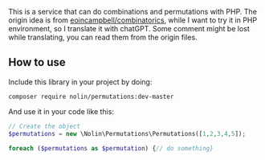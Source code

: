 This is a service that can do combinations and permutations with PHP.
The origin idea is from [eoincampbell/combinatorics](https://github.com/eoincampbell/combinatorics), while I want to try it in PHP environment, so I translate it with chatGPT.
Some comment might be lost while translating, you can read them from the origin files.

## How to use

Include this library in your project by doing:

`composer require nolin/permutations:dev-master`

And use it in your code like this:

```php
// Create the object
$permutations = new \Nolin\Permutations\Permutations([1,2,3,4,5]);

foreach ($permutations as $permutation) {// do something}

```
